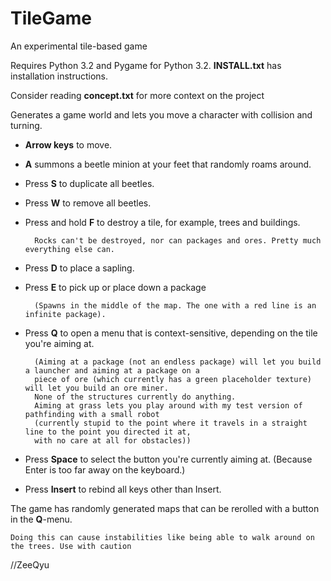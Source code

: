 TileGame
========
An experimental tile-based game

Requires Python 3.2 and Pygame for Python 3.2.
**INSTALL.txt** has installation instructions.

Consider reading **concept.txt** for more context on the project

Generates a game world and lets you move a character with collision and turning.

- **Arrow keys** to move.

- **A** summons a beetle minion at your feet that randomly roams around.
- Press **S** to duplicate all beetles.
- Press **W** to remove all beetles.
- Press and hold **F** to destroy a tile, for example, trees and buildings.
 
        Rocks can't be destroyed, nor can packages and ores. Pretty much everything else can.

- Press **D** to place a sapling.
- Press **E** to pick up or place down a package

        (Spawns in the middle of the map. The one with a red line is an infinite package).

- Press **Q** to open a menu that is context-sensitive, depending on the tile you're aiming at.

        (Aiming at a package (not an endless package) will let you build a launcher and aiming at a package on a
        piece of ore (which currently has a green placeholder texture) will let you build an ore miner.
        None of the structures currently do anything.    
        Aiming at grass lets you play around with my test version of pathfinding with a small robot
        (currently stupid to the point where it travels in a straight line to the point you directed it at,
        with no care at all for obstacles))
   
- Press **Space** to select the button you're currently aiming at. (Because Enter is too far away on the keyboard.)
- Press **Insert** to rebind all keys other than Insert.

The game has randomly generated maps that can be rerolled with a button in the **Q**-menu.

    Doing this can cause instabilities like being able to walk around on the trees. Use with caution


//ZeeQyu